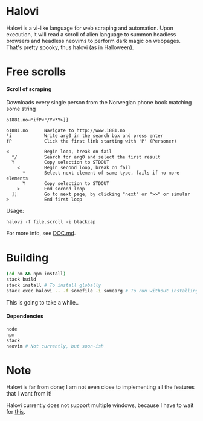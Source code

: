 # Halovi
Halovi is a vi-like language for web scraping and automation. Upon execution, it will read a scroll of alien language to summon headless browsers and headless neovims to perform dark magic on webpages. That's pretty spooky, thus halovi (as in Halloween).

# Free scrolls

#### Scroll of scraping
Downloads every single person from the Norwegian phone book matching some string
```
o1881.no⏎⁰ifP<⁰/Y<*Y>]]
```

```
o1881.no      Navigate to http://www.1881.no
⁰i            Write arg0 in the search box and press enter
fP            Click the first link starting with 'P' (Personer)

<             Begin loop, break on fail
  ⁰/          Search for arg0 and select the first result
  Y           Copy selection to STDOUT
    <         Begin second loop, break on fail
      *       Select next element of same type, fails if no more elements
      Y       Copy selection to STDOUT
    >         End second loop
  ]]          Go to next page, by clicking "next" or ">>" or simular
>             End first loop
```

Usage:
```
halovi -f file.scroll -i blackcap
```

For more info, see [DOC.md](/DOC.md).

# Building

```bash
(cd nm && npm install)
stack build
stack install # To install globally
stack exec halovi -- -f somefile -i somearg # To run without installing
```

This is going to take a while..

#### Dependencies

```bash
node
npm
stack
neovim # Not currently, but soon-ish
```

# Note

Halovi is far from done; I am not even close to implementing all the features that I want from it!

Halovi currently does not support multiple windows, because I have to wait for [this](https://github.com/GoogleChrome/puppeteer/pull/554).
